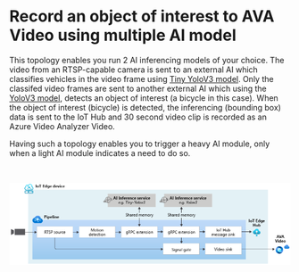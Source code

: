 # Record an object of interest to AVA Video using multiple AI model

This topology enables you run 2 AI inferencing models of your choice. The video from an RTSP-capable camera is sent to an external AI which classifies vehicles in the video frame using [Tiny YoloV3 model](https://github.com/Azure/live-video-analytics/tree/master/utilities/video-analysis/notebooks/yolo/tinyyolov3/tinyyolov3-grpc-icpu-onnx). Only the classifed video frames are sent to another external AI which using the [YoloV3 model](https://github.com/Azure/live-video-analytics/tree/master/utilities/video-analysis/yolov3-onnx), detects an object of interest (a bicycle in this case). When the object of interest (bicycle) is detected, the inferencing (bounding box) data is sent to the IoT Hub and 30 second video clip is recorded as an Azure Video Analyzer Video.

Having such a topology enables you to trigger a heavy AI module, only when a light AI module indicates a need to do so.


<br>
<p align="center">
  <img src="./topology.png" title="AI Composition topology"/>
</p>
<br>
